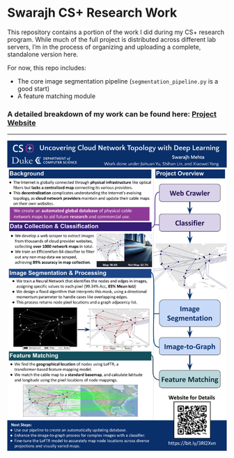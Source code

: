 # Swarajh CS+ Research Work

This repository contains a portion of the work I did during my CS+ research program. While much of the full project is distributed across different lab servers, I’m in the process of organizing and uploading a complete, standalone version here.

For now, this repo includes:
- The core image segmentation pipeline (`segmentation_pipeline.py` is a good start)
- A feature matching module

### A detailed breakdown of my work can be found here: [Project Website](https://quilt-sponge-162.notion.site/Swarajh-Summer-24-Research-1c94e26ae7be8066a8f5c738e3566001?pvs=4)

---

<img src="Poster.png" alt="Project Poster" width="800"/>

